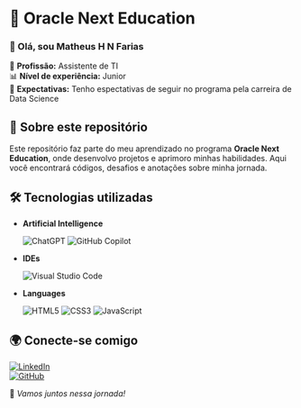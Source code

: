 # 🚀 Oracle Next Education

### 👋 Olá, sou Matheus H N Farias  

💼 **Profissão:** Assistente de TI  
📊 **Nível de experiência:** Junior  
🎯 **Expectativas:** Tenho espectativas de seguir no programa pela carreira de Data Science

## 📌 Sobre este repositório  
Este repositório faz parte do meu aprendizado no programa **Oracle Next Education**, onde desenvolvo projetos e aprimoro minhas habilidades. Aqui você encontrará códigos, desafios e anotações sobre minha jornada.  

## 🛠️ Tecnologias utilizadas  
- **Artificial Intelligence**
  
  ![ChatGPT](https://img.shields.io/badge/chatGPT-74aa9c?style=for-the-badge&logo=openai&logoColor=white)
  ![GitHub Copilot](https://img.shields.io/badge/github_copilot-8957E5?style=for-the-badge&logo=github-copilot&logoColor=white)

- **IDEs**
  
  ![Visual Studio Code](https://img.shields.io/badge/Visual%20Studio%20Code-0078d7.svg?style=for-the-badge&logo=visual-studio-code&logoColor=white)

- **Languages**
  
  ![HTML5](https://img.shields.io/badge/html5-%23E34F26.svg?style=for-the-badge&logo=html5&logoColor=white)
  ![CSS3](https://img.shields.io/badge/css3-%231572B6.svg?style=for-the-badge&logo=css3&logoColor=white)
  ![JavaScript](https://img.shields.io/badge/javascript-%23323330.svg?style=for-the-badge&logo=javascript&logoColor=%23F7DF1E)

## 🌍 Conecte-se comigo  
[![LinkedIn](https://img.shields.io/badge/LinkedIn-Perfil-blue?logo=linkedin)](https://www.linkedin.com/in/matheus-henrique-gpti/)  
[![GitHub](https://img.shields.io/badge/GitHub-Repositório-black?logo=github)]([https://github.com/devFari/Oracle-Next-Education](https://github.com/devFari))  

🚀 _Vamos juntos nessa jornada!_  
